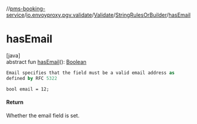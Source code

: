 //[pms-booking-service](../../../../index.md)/[io.envoyproxy.pgv.validate](../../index.md)/[Validate](../index.md)/[StringRulesOrBuilder](index.md)/[hasEmail](has-email.md)

# hasEmail

[java]\
abstract fun [hasEmail](has-email.md)(): [Boolean](https://kotlinlang.org/api/core/kotlin-stdlib/kotlin/-boolean/index.html)

```kotlin
Email specifies that the field must be a valid email address as
defined by RFC 5322

```
`bool email = 12;`

#### Return

Whether the email field is set.